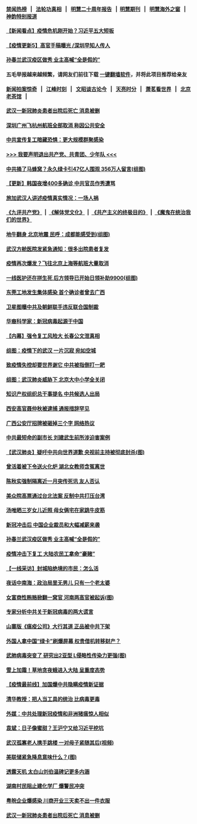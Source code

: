 #### [禁闻热榜](热点新闻.md?=0)  &nbsp;&nbsp;|&nbsp;&nbsp; [法轮功真相](https://github.com/gfw-breaker/truth/blob/master/README.md?=0) &nbsp;&nbsp;|&nbsp;&nbsp; [明慧二十周年报告](https://github.com/gfw-breaker/mh-reports/blob/master/README.md?=0) &nbsp;&nbsp;|&nbsp;&nbsp;[明慧期刊](https://github.com/gfw-breaker/mh-qikan) &nbsp;&nbsp;|&nbsp;&nbsp; [明慧海外之窗](https://github.com/gfw-breaker/mh-news/blob/master/README.md?=0) &nbsp;&nbsp;|&nbsp;&nbsp; [神韵特别报道](https://github.com/gfw-breaker/mh-news/blob/master/shenyun.md?=0)
#### [ 【新闻看点】疫情危机刚开始？习近平五大短板](https://github.com/gfw-breaker/banned-news/blob/master/pages/nsc413/n11915146.md)
#### [ 【疫情更新5】高官手稿曝光 /深圳早知人传人](https://github.com/gfw-breaker/banned-news/blob/master/pages/prog204/a102790269.md)
#### [ 孙春兰武汉疫区做秀 业主高喊“全是假的”](https://github.com/gfw-breaker/banned-news/blob/master/pages/nf4514/n11916833.md)
#### 五毛举报越来越频繁，请网友们前往下载 [一键翻墙软件](https://github.com/gfw-breaker/ssr-accounts)，并将此项目推荐给亲友
#### [新闻拍案惊奇](https://github.com/gfw-breaker/banned-news/blob/master/pages/link4.md) &nbsp;&nbsp;|&nbsp;&nbsp; [江峰时刻](https://github.com/gfw-breaker/banned-news/blob/master/pages/link4.md) &nbsp;&nbsp;|&nbsp;&nbsp; [文昭谈古论今](https://github.com/gfw-breaker/banned-news/blob/master/pages/link4.md) &nbsp;&nbsp;|&nbsp;&nbsp; [天亮时分](https://github.com/gfw-breaker/banned-news/blob/master/pages/link4.md) &nbsp;&nbsp;|&nbsp;&nbsp; [萧茗看世界](https://github.com/gfw-breaker/banned-news/blob/master/pages/link4.md) &nbsp;&nbsp;|&nbsp;&nbsp; [北京老茶馆](https://github.com/gfw-breaker/banned-news/blob/master/pages/link4.md) &nbsp;&nbsp;|&nbsp;&nbsp; 
#### [ 武汉一新冠肺炎患者出院后死亡 消息被删](https://github.com/gfw-breaker/banned-news/blob/master/pages/nf4514/n11915512.md)
#### [ 深圳广州飞杭州航班全部取消 称因公共安全](https://github.com/gfw-breaker/banned-news/blob/master/pages/nsc413/n11916670.md)
#### [ 中共宣传复工暗藏恐惧：更大规模群聚感染](https://github.com/gfw-breaker/banned-news/blob/master/pages/nf4514/n11915082.md)
#### [>>> 我要声明退出共产党、共青团、少年队 <<<](https://github.com/begood0513/goodnews/blob/master/quit/letter.md) 
#### [ 中共捅了马蜂窝？永久绿卡引47亿人围观 356万人留言(组图)](https://github.com/gfw-breaker/banned-news/blob/master/pages/p1/925169.md)
#### [ 【更新】韩国夜增400多确诊 中共官员作秀遭骂](https://github.com/gfw-breaker/banned-news/blob/master/pages/nsc413/n11890652.md)
#### [ 旅加武汉人讲述疫情真实情况：一场人祸](https://github.com/gfw-breaker/banned-news/blob/master/pages/nf4514/n11913264.md)
#### [《九评共产党》](https://github.com/begood0513/9ping.md/blob/master/README.md) &nbsp;|&nbsp; [《解体党文化》](../../../../jtdwh.md/blob/master/README.md)  &nbsp;|&nbsp; [《共产主义的终极目的》](../../../../gczydzjmd.md/blob/master/README.md) &nbsp;|&nbsp; [《魔鬼在统治我们的世界》](../../../../mgztzwmdsj.md/blob/master/README.md) 
#### [ 地牛翻身 北京地震 民呼：成都能感受到(组图)](https://github.com/gfw-breaker/banned-news/blob/master/pages/p1/925242.md)
#### [ 武汉方舱医院发紧急通知：很多出院患者复发](https://github.com/gfw-breaker/banned-news/blob/master/pages/nsc413/n11915322.md)
#### [ 疫情再次爆发？飞往北京上海等航班大量取消](https://github.com/gfw-breaker/banned-news/blob/master/pages/prog204/a102792412.md)
#### [ 一线医护还在拼生死 后方领导已开始日领补助9900(组图)](https://github.com/gfw-breaker/banned-news/blob/master/pages/p1/925144.md)
#### [ 东莞工地发生集体感染 首个确诊者曾去广西](https://github.com/gfw-breaker/banned-news/blob/master/pages/nsc413/n11915982.md)
#### [ 卫星图曝中共及朝鲜联手违反联合国制裁](https://github.com/gfw-breaker/banned-news/blob/master/pages/nsc413/n11915406.md)
#### [ 华裔科学家：新冠病毒起源于中国](https://github.com/gfw-breaker/banned-news/blob/master/pages/nsc413/n11916042.md)
#### [ 【内幕】强令复工风险大 长春公文泄真相](https://github.com/gfw-breaker/banned-news/blob/master/pages/nsc413/n11915640.md)
#### [ 组图：疫情下的武汉 一片沉寂 宛如空城](https://github.com/gfw-breaker/banned-news/blob/master/pages/nf4514/n11914758.md)
#### [ 致疫情失控却要世界谢它 中共被指倒打一耙](https://github.com/gfw-breaker/banned-news/blob/master/pages/nf4514/n11915738.md)
#### [ 组图：武汉肺炎威胁下 北京大中小学全关闭](https://github.com/gfw-breaker/banned-news/blob/master/pages/nsc413/n11915487.md)
#### [ 知识产权组织总干事提名 中共候选人出局](https://github.com/gfw-breaker/banned-news/blob/master/pages/nf4514/n11915273.md)
#### [ 西安高官聂仲秋被逮捕 通报措辞罕见](https://github.com/gfw-breaker/banned-news/blob/master/pages/nsc413/n11917055.md)
#### [ 广西公安厅招牌被砸掉三个字 网络热议](https://github.com/gfw-breaker/banned-news/blob/master/pages/nsc413/n11914943.md)
#### [ 中共最短命的副市长 刘建武生前所涉迫害案例](https://github.com/gfw-breaker/banned-news/blob/master/pages/nf4514/n11915623.md)
#### [ 【武汉肺炎】疑吁中共向世界道歉 央视前主持被彻底封杀(图)](https://github.com/gfw-breaker/banned-news/blob/master/pages/p1/925246.md)
#### [ 曾活着被下令送火化炉 湖北女教师含冤离世](https://github.com/gfw-breaker/banned-news/blob/master/pages/nsc413/n11917920.md)
#### [ 陈秋实强制隔离近一月突传死讯 友人否认](https://github.com/gfw-breaker/banned-news/blob/master/pages/nsc413/n11917742.md)
#### [ 美众院高票通过台北法案 反制中共打压台湾](https://github.com/gfw-breaker/banned-news/blob/master/pages/nsc413/n11915911.md)
#### [ 汤唯晒三岁女儿近照 母女俩宅在家跳牛皮筋](https://github.com/gfw-breaker/banned-news/blob/master/pages/nsc413/n11915518.md)
#### [ 新冠冲击后 中国企业裁员和大幅减薪来袭](https://github.com/gfw-breaker/banned-news/blob/master/pages/nf4514/n11915404.md)
#### [ 孙春兰武汉疫区做秀 业主高喊“全是假的”](https://github.com/gfw-breaker/banned-news/blob/master/pages/nsc413/n11916833.md)
#### [ 疫情冲击下复工 大陆农民工拿命“豪赌”](https://github.com/gfw-breaker/banned-news/blob/master/pages/nf4514/n11917863.md)
#### [ 【一线采访】封城陷绝境的市民：怎么活](https://github.com/gfw-breaker/banned-news/blob/master/pages/nf4514/n11917765.md)
#### [ 夜话中南海：政治局里无男儿 只有一个老太婆](https://github.com/gfw-breaker/banned-news/blob/master/pages/prog1138/a102791414.md)
#### [ 女富商性贿赂掀翻一窝官 河南两高官被起诉(图)](https://github.com/gfw-breaker/banned-news/blob/master/pages/p2/925187.md)
#### [ 专家分析中共关于新冠病毒的两大谎言](https://github.com/gfw-breaker/banned-news/blob/master/pages/nsc413/n11915753.md)
#### [ 山寨版《瘟疫公司》大行其道 正品被中共下架](https://github.com/gfw-breaker/banned-news/blob/master/pages/nsc413/n11915604.md)
#### [ 外国人拿中国“绿卡”刷爆屏幕 权贵借机转移财产？](https://github.com/gfw-breaker/banned-news/blob/master/pages/prog1138/a102791923.md)
#### [ 武肺病毒突变了 研究出2亚型 L侵略性传染力更强(图)](https://github.com/gfw-breaker/banned-news/blob/master/pages/p1/925213.md)
#### [ 雪上加霜！草地贪夜蛾进入大陆 呈重度态势](https://github.com/gfw-breaker/banned-news/blob/master/pages/nsc413/n11917141.md)
#### [ 【疫情最前线】加国爆中共隐瞒疫情新证据](https://github.com/gfw-breaker/banned-news/blob/master/pages/nsc413/n11915482.md)
#### [ 清华教授：把人当工具的统治 比病毒更毒](https://github.com/gfw-breaker/banned-news/blob/master/pages/nsc413/n11915265.md)
#### [ 外媒：中共处理新冠疫情和非洲猪瘟惊人相似](https://github.com/gfw-breaker/banned-news/blob/master/pages/nf4514/n11918081.md)
#### [ 袁斌：日子像蜜甜？王沪宁又给习近平挖坑](https://github.com/gfw-breaker/banned-news/blob/master/pages/nf4514/n11913824.md)
#### [ 武汉孤寡老人携手跳楼 一对母子紧随其后(视频)](https://github.com/gfw-breaker/banned-news/blob/master/pages/prog204/a102792305.md)
#### [ 美联储紧急降息意味什么？(图)](https://github.com/gfw-breaker/banned-news/blob/master/pages/p5/925156.md)
#### [ 透露天机 太白山刘伯温碑记更多内涵](https://github.com/gfw-breaker/banned-news/blob/master/pages/nsc413/n11918136.md)
#### [ 湖南村民阻止建化学厂 爆警民冲突](https://github.com/gfw-breaker/banned-news/blob/master/pages/nsc413/n11917997.md)
#### [ 粤皖企业爆感染 川商开业三天卖不出一件衣服](https://github.com/gfw-breaker/banned-news/blob/master/pages/nsc413/n11918013.md)
#### [ 武汉一新冠肺炎患者出院后死亡 消息被删](https://github.com/gfw-breaker/banned-news/blob/master/pages/nsc413/n11915512.md)
